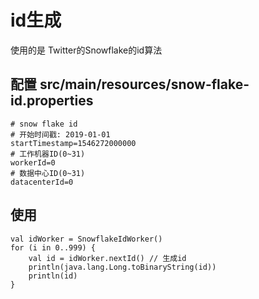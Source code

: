 # id生成

使用的是 Twitter的Snowflake的id算法

## 配置 src/main/resources/snow-flake-id.properties

```
# snow flake id
# 开始时间戳: 2019-01-01
startTimestamp=1546272000000
# 工作机器ID(0~31)
workerId=0
# 数据中心ID(0~31)
datacenterId=0
```

## 使用

```
val idWorker = SnowflakeIdWorker()
for (i in 0..999) {
    val id = idWorker.nextId() // 生成id
    println(java.lang.Long.toBinaryString(id))
    println(id)
}
```
